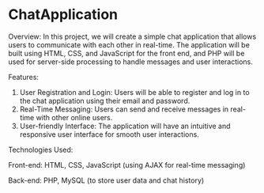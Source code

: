 # ChatApplication
Overview:
In this project, we will create a simple chat application that allows users to communicate with each other in real-time. The application will be built using HTML, CSS, and JavaScript for the front end, and PHP will be used for server-side 
processing to handle messages and user interactions.

Features:
1. User Registration and Login: Users will be able to register and log in to the chat application using their email and password. 
2. Real-Time Messaging: Users can send and receive messages in real-time with other online users.
3. User-friendly Interface: The application will have an intuitive and responsive user interface for smooth user interactions.

Technologies Used:

Front-end: HTML, CSS, JavaScript (using AJAX for real-time messaging)

Back-end: PHP, MySQL (to store user data and chat history)
